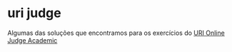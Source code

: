 # uri judge

Algumas das soluções que encontramos para os exercícios do [URI Online Judge Academic](https://www.urionlinejudge.com.br/judge/pt/login?redirect=%2Fpt)
